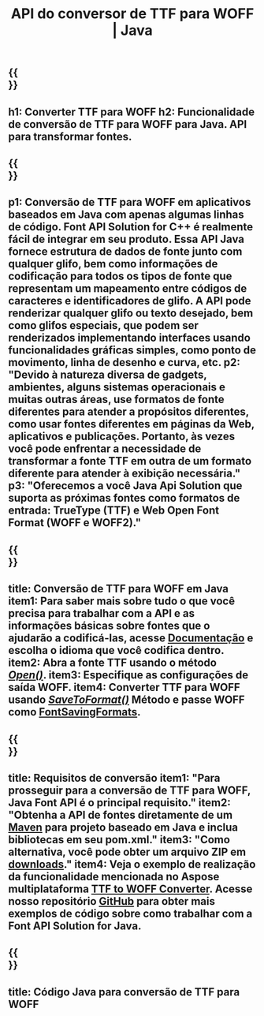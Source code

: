 ﻿---
translation: true
template: /_templates/conversion-child-java.md
title: API do conversor de TTF para WOFF | Java
description: Converta TTF para WOFF usando a API Java no Windows e Linux. Integre essa funcionalidade nativa de conversão de fontes TTF para WOFF em sua própria solução.
keywords: ttf para woff java api, solução ttf2woff java, ttf para woff java
url: /java/conversion/ttf-to-woff/
family: font
platformtag: java
feature: conversion
otherformats: WOFF2
---


{{<section banner>}}
---
h1: Converter TTF para WOFF
h2: Funcionalidade de conversão de TTF para WOFF para Java. API para transformar fontes.
---

{{<section overview>}}
---
p1: Conversão de TTF para WOFF em aplicativos baseados em Java com apenas algumas linhas de código. Font API Solution for С++ é realmente fácil de integrar em seu produto. Essa API Java fornece estrutura de dados de fonte junto com qualquer glifo, bem como informações de codificação para todos os tipos de fonte que representam um mapeamento entre códigos de caracteres e identificadores de glifo. A API pode renderizar qualquer glifo ou texto desejado, bem como glifos especiais, que podem ser renderizados implementando interfaces usando funcionalidades gráficas simples, como ponto de movimento, linha de desenho e curva, etc.
p2: "Devido à natureza diversa de gadgets, ambientes, alguns sistemas operacionais e muitas outras áreas, use formatos de fonte diferentes para atender a propósitos diferentes, como usar fontes diferentes em páginas da Web, aplicativos e publicações. Portanto, às vezes você pode enfrentar a necessidade de transformar a fonte TTF em outra de um formato diferente para atender à exibição necessária."
p3: "Oferecemos a você Java Api Solution que suporta as próximas fontes como formatos de entrada: TrueType (TTF) e Web Open Font Format (WOFF e WOFF2)."
---

{{<section feature1>}}
---
title: Conversão de TTF para WOFF em Java
item1: Para saber mais sobre tudo o que você precisa para trabalhar com a API e as informações básicas sobre fontes que o ajudarão a codificá-las, acesse [Documentação](https://docs.aspose.com/font/) e escolha o idioma que você codifica dentro.
item2: Abra a fonte TTF usando o método [*Open()*](https://reference.aspose.com/font/java/com.aspose.font/Font#open-com.aspose.font.FontDefinition-).
item3: Especifique as configurações de saída WOFF.
item4: Converter TTF para WOFF usando [*SaveToFormat()*](https://reference.aspose.com/font/java/com.aspose.font/Font#saveToFormat-java.io.OutputStream-com.aspose.font.FontSavingFormats-)   Método e passe WOFF como [FontSavingFormats](https://reference.aspose.com/font/java/com.aspose.font/FontSavingFormats).
---

{{<section feature2>}}
---
title: Requisitos de conversão
item1: "Para prosseguir para a conversão de TTF para WOFF, Java Font API é o principal requisito."
item2: "Obtenha a API de fontes diretamente de um [Maven](https://repository.aspose.com/webapp/#/artifacts/browse/tree/General/repo/com/aspose/aspose-font) para projeto baseado em Java e inclua bibliotecas em seu pom.xml."
item3: "Como alternativa, você pode obter um arquivo ZIP em [downloads](https://releases.aspose.com/font/java/)."
item4: Veja o exemplo de realização da funcionalidade mencionada no Aspose multiplataforma [TTF to WOFF Converter](https://products.aspose.app/font/conversion/ttf-to-woff). Acesse nosso repositório [GitHub](https://github.com/aspose-font/Aspose.Font-Documentation/tree/master/java-examples) para obter mais exemplos de código sobre como trabalhar com a Font API Solution for Java.
---

{{<section codeexample>}}
---
title: Código Java para conversão de TTF para WOFF
---
